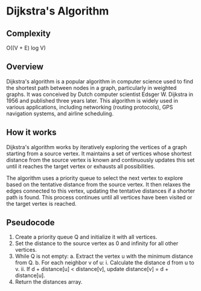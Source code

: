 # Dijkstra's Algorithm

## Complexity
O((V + E) log V)

## Overview

Dijkstra's algorithm is a popular algorithm in computer science used to find the shortest path between nodes in a graph, particularly in weighted graphs. It was conceived by Dutch computer scientist Edsger W. Dijkstra in 1956 and published three years later. This algorithm is widely used in various applications, including networking (routing protocols), GPS navigation systems, and airline scheduling.

## How it works

Dijkstra's algorithm works by iteratively exploring the vertices of a graph starting from a source vertex. It maintains a set of vertices whose shortest distance from the source vertex is known and continuously updates this set until it reaches the target vertex or exhausts all possibilities. 

The algorithm uses a priority queue to select the next vertex to explore based on the tentative distance from the source vertex. It then relaxes the edges connected to this vertex, updating the tentative distances if a shorter path is found. This process continues until all vertices have been visited or the target vertex is reached.

## Pseudocode

1. Create a priority queue Q and initialize it with all vertices.
2. Set the distance to the source vertex as 0 and infinity for all other vertices.
3. While Q is not empty:
     a. Extract the vertex u with the minimum distance from Q.
     b. For each neighbor v of u:
          i. Calculate the distance d from u to v.
          ii. If d + distance[u] < distance[v], update distance[v] = d + distance[u].
4. Return the distances array.
